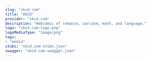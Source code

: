 ```yaml
---
slug: "xkcd-com"
title: "XKCD"
provider: "xkcd.com"
description: "Webcomic of romance, sarcasm, math, and language."
logo: "xkcd.com-logo.png"
logoMediaType: "image/png"
tags:
- "media"
stubs: "xkcd.com-stubs.json"
swagger: "xkcd.com-swagger.json"
---
```

